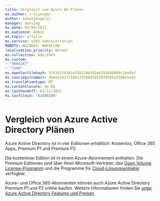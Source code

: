 ```yaml
---
title: Vergleich von Azure AD Plänen
ms.author: v-aiyengar
author: AshaIyengar21
manager: dansimp
ms.date: 03/04/2021
ms.audience: Admin
ms.topic: article
ms.service: o365-administration
ROBOTS: NOINDEX, NOFOLLOW
localization_priority: Normal
ms.collection: Adm_O365
ms.custom:
- "9004167"
- "7299"
ms.openlocfilehash: 5141b219102a250226bf92e62926d8089c2ee0bf
ms.sourcegitcommit: 49eaa1417714617d768df85fd79b65e35b6e5c83
ms.translationtype: MT
ms.contentlocale: de-DE
ms.lasthandoff: 02/11/2022
ms.locfileid: "62688200"
---
```

# <a name="azure-active-directory-plans-comparison"></a>Vergleich von Azure Active Directory Plänen

Azure Active Directory ist in vier Editionen erhältlich: Kostenlos, Office 365 Apps, Premium P1 und Premium P2.

Die kostenlose Edition ist in einem Azure-Abonnement enthalten. Die Premium Editionen sind über Ihren Microsoft-Vertreter, das [Open Volume License-Programm](https://go.microsoft.com/fwlink/?linkid=2110873) und die Programme für [Cloud-Lösungsanbieter](https://go.microsoft.com/fwlink/?LinkId=614968&clcid=0x409) verfügbar.

Azure- und Office 365-Abonnenten können auch Azure Active Directory Premium P1 und P2 online kaufen. Weitere Informationen finden Sie [unter Azure Active Directory Features und Preisen](https://go.microsoft.com/fwlink/?linkid=2081447).
